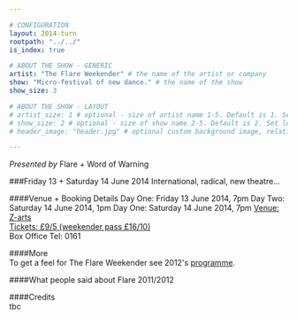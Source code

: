 ```yaml
---

# CONFIGURATION
layout: 2014-turn
rootpath: "../../"
is_index: true

# ABOUT THE SHOW - GENERIC
artist: "The Flare Weekender" # the name of the artist or company
show: "Micro-festival of new dance." # the name of the show
show_size: 3

# ABOUT THE SHOW - LAYOUT
# artist_size: 1 # optional - size of artist name 1-5. Default is 1. Set longer names to lower values
# show_size: 2 # optional - size of show name 2-5. Default is 2. Set longer names to lower values
# header_image: "header.jpg" # optional custom background image, relative to current page

---
```

*Presented by* Flare + Word of Warning    
         
###Friday 13 + Saturday 14 June 2014
International, radical, new theatre…          
         
####Venue + Booking Details
Day One: Friday 13 June 2014, 7pm
Day Two: Saturday 14 June 2014, 1pm
Day One: Saturday 14 June 2014, 7pm
[Venue: Z-arts]()    
[Tickets: £9/5 (weekender pass £16/10)]()     
Box Office Tel: 0161    
      
####More      
To get a feel for The Flare Weekender see 2012's [programme](/archive/2012-springsummer/flare).      
                   
####What people said about Flare 2011/2012    
       
####Credits         
tbc
